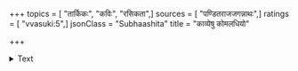 +++
topics = [ "तार्किकः", "कविः", "रसिकता",]
sources = [ "पण्डितराजजगन्नाथः",]
ratings = [ "vvasuki:5",]
jsonClass = "Subhaashita"
title = "काव्येषु कोमलधियो"

+++

<details><summary>Text</summary>

काव्येषु कोमलधियो वयमेव नान्ये।  
तर्केषु कर्कशधियो वयमेव नान्ये॥
</details>
